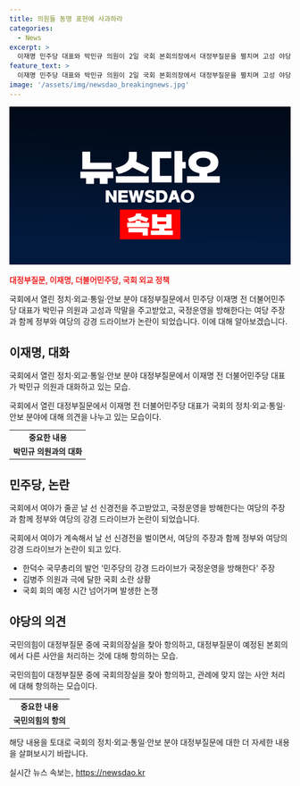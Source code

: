 ```yaml
---
title: 의원들 동맹 표현에 사과하라
categories:
  - News
excerpt: >
  이재명 민주당 대표와 박민규 의원이 2일 국회 본회의장에서 대정부질문을 펼치며 고성 야당과의 강한 갈등을 빚었다. 이에 여야가 긴장한 대치 상황에서 국회의 성과적인 진행은 어려워졌고, 결국 정회가 선포되며 회의는 폐쇄되었다. 민주당의 강경한 탄핵 추진과 고성 야당의 반발로 신경전과 삿대질이 가라 앉지 않았다. 이에 김병주 의원과의 언쟁으로 주 부의장이 질서를 회복하기 어렵다 판단하여 정회 선포하게 되었다.
feature_text: >
  이재명 민주당 대표와 박민규 의원이 2일 국회 본회의장에서 대정부질문을 펼치며 고성 야당과의 강한 갈등을 빚었다. 이에 여야가 긴장한 대치 상황에서 국회의 성과적인 진행은 어려워졌고, 결국 정회가 선포되며 회의는 폐쇄되었다. 민주당의 강경한 탄핵 추진과 고성 야당의 반발로 신경전과 삿대질이 가라 앉지 않았다. 이에 김병주 의원과의 언쟁으로 주 부의장이 질서를 회복하기 어렵다 판단하여 정회 선포하게 되었다.
image: '/assets/img/newsdao_breakingnews.jpg'
---
```


<p><img src="/assets/img/newsdao_breakingnews.jpg" alt="ranknews 속보" /></p>

<p><b><span style="color: #ee2323;">대정부질문, 이재명, 더불어민주당, 국회 외교 정책</span></b></p>

<p>국회에서 열린 정치·외교·통일·안보 분야 대정부질문에서 민주당 이재명 전 더불어민주당 대표가 박민규 의원과 고성과 막말을 주고받았고, 국정운영을 방해한다는 여당 주장과 함께 정부와 여당의 강경 드라이브가 논란이 되었습니다. 이에 대해 알아보겠습니다.</p>

<h2 data-ke-size="size26">이재명, 대화</h2>

<p>국회에서 열린 정치·외교·통일·안보 분야 대정부질문에서 이재명 전 더불어민주당 대표가 박민규 의원과 대화하고 있는 모습.</p>

<p data-ke-size="size16">국회에서 열린 대정부질문에서 이재명 전 더불어민주당 대표가 국회의 정치·외교·통일·안보 분야에 대해 의견을 나누고 있는 모습이다.</p>

<table>
  <tr>
    <td style="text-align: center; height: 17px;"><b>중요한 내용</b></td>
  </tr>
  <tr>
    <td style="text-align: center; height: 17px;"><b>박민규 의원과의 대화</b></td>
  </tr>
</table>

<h2 data-ke-size="size26">민주당, 논란</h2>

<p>국회에서 여야가 줄곧 날 선 신경전을 주고받았고, 국정운영을 방해한다는 여당의 주장과 함께 정부와 여당의 강경 드라이브가 논란이 되었습니다.</p>

<p data-ke-size="size16">국회에서 여야가 계속해서 날 선 신경전을 벌이면서, 여당의 주장과 함께 정부와 여당의 강경 드라이브가 논란이 되고 있다.</p>

<ul>
  <li>한덕수 국무총리의 발언 '민주당의 강경 드라이브가 국정운영을 방해한다' 주장</li>
  <li>김병주 의원과 극에 달한 국회 소란 상황</li>
  <li>국회 회의 예정 시간 넘어가며 발생한 논쟁</li>
</ul>

<h2 data-ke-size="size26">야당의 의견</h2>

<p>국민의힘이 대정부질문 중에 국회의장실을 찾아 항의하고, 대정부질문이 예정된 본회의에서 다른 사안을 처리하는 것에 대해 항의하는 모습.</p>

<p data-ke-size="size16">국민의힘이 대정부질문 중에 국회의장실을 찾아 항의하고, 관례에 맞지 않는 사안 처리에 대해 항의하는 모습이다.</p>

<table>
  <tr>
    <td style="text-align: center; height: 17px;"><b>중요한 내용</b></td>
  </tr>
  <tr>
    <td style="text-align: center; height: 17px;"><b>국민의힘의 항의</b></td>
  </tr>
</table>

<p>해당 내용을 토대로 국회의 정치·외교·통일·안보 분야 대정부질문에 대한 더 자세한 내용을 살펴보시기 바랍니다.</p>
실시간 뉴스 속보는, <a href="https://newsdao.kr" rel="dofollow">https://newsdao.kr</a>



